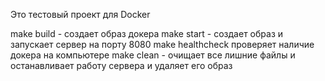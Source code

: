 Это тестовый проект для Docker

make build - создает образ докера
make start - создает образ и запускает сервер на порту 8080
make healthcheck проверяет наличие докера на компьютере
make clean - очищает все лишние файлы и останавливает работу сервера и удаляет его образ

